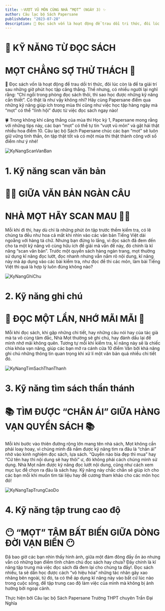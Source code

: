 ```yaml
---
title: ✨VƯỢT VŨ MÔN CÙNG NHÀ “MỌT” (NGÀY 3) ✨
author: Câu lạc bộ Sách Papersane
publishdate: "2023-07-28"
description: 📖 Đọc sách vốn là hoạt động để trau dồi tri thức, đôi lúc còn là để ta giải trí sau những giờ phút học tập căng thẳng. Thế nhưng, có nhiều người lại...
---
```


# 💪 KỸ NĂNG TỪ ĐỌC SÁCH  
# MỌT CHẲNG SỢ THỬ THÁCH 💪

📖 Đọc sách vốn là hoạt động để trau dồi tri thức, đôi lúc còn là để ta giải trí sau những giờ phút học tập căng thẳng. Thế nhưng, có nhiều người lại nghĩ rằng: “Chỉ ngồi trong phòng đọc sách thôi, thì sao học được những kỹ năng cần thiết”. Có thật là như vậy không nhỉ? Hãy cùng Papersane điểm qua những kỹ năng giúp ích trong mùa thi cũng như việc học tập hàng ngày mà “mọt” có thể “lĩnh hội” được từ việc đọc sách ngay nào!

🍀 Trong không khí căng thẳng của mùa thi Học kỳ 1, Papersane mong rằng với những tips này, các bạn “mọt” có thể tự tin “vượt vũ môn” và gặt hái thật nhiều hoa điểm 10. Câu lạc bộ Sách Papersane chúc các bạn “mot” sẽ luôn giữ vững tinh thần, ôn tập thật tốt và có một mùa thi thật thành công với số điểm như ý nhé!

![KyNangScanVanBan](/bookflix/GocNhinMoi/images/VuotVuMonCungNhaMotNgay3/1.jpg)

# 1. Kỹ năng scan văn bản

# 😵‍💫 GIỮA VĂN BẢN NGÀN CÂU  
# NHÀ MỌT HÃY SCAN MAU 😵‍💫

Mỗi khi đi thi, hay dù chỉ là những phút ôn tập trước thềm kiểm tra, có lẽ chúng ta đều như hoa cả mắt khi nhìn vào các văn bản Tiếng Việt dài ngoằng với hàng tá chữ. Nhưng bạn đừng lo lắng, vì đọc sách đã đem đến cho ta một kỹ năng vô cùng hữu ích để giải mã vấn đề này, đó chính là kĩ năng “scan văn bản”. Trước một quyển sách hàng ngàn trang, mọt thường sử dụng kĩ năng đọc lướt, đọc nhanh nhưng vẫn nắm rõ nội dung, kĩ năng này mà áp dụng vào các bài kiểm tra, như đọc đề thi các môn, làm bài Tiếng Việt thì quá là hợp lý luôn đúng không nào?

![KyNangGhiChu](/bookflix/GocNhinMoi/images/VuotVuMonCungNhaMotNgay3/2.jpg)

# 2. Kỹ năng ghi chú

# 💯 ĐỌC MỘT LẦN, NHỚ MÃI MÃI 💯

Mỗi khi đọc sách, khi gặp những chi tiết, hay những câu nói hay của tác giả mà ta vô cùng tâm đắc, Nhà Mọt thường sẽ ghi chú, hay đánh dấu lại để mình nhớ mãi không quên. Tương tự mỗi khi kiểm tra, kĩ năng này sẽ là chiếc chìa khóa vạn năng, giúp các bạn mở ra cánh cửa 10 điểm Văn bởi khả năng ghi chú những thông tin quan trọng khi xử lí một văn bản quá nhiều chi tiết đó.

![KyNangTimSachThanThanh](/bookflix/GocNhinMoi/images/VuotVuMonCungNhaMotNgay3/3.jpg)

# 3. Kỹ năng tìm sách thần thánh

# 📚 TÌM ĐƯỢC “CHÂN ÁI” GIỮA HÀNG VẠN QUYỂN SÁCH 📚

Mỗi khi bước vào thiên đường rộng lớn mang tên nhà sách, Mọt không cần phải loay hoay, vì chúng mình đã nắm được kỹ năng tìm ra đâu là “chân ái” nhờ vào kinh nghiệm đọc sách, lựa sách. “Quyển nào bìa đẹp thì mua” hay “Cứ tên hay thì nội dung sẽ hay thôi” ư, đó không phải cách chúng mình sử dụng. Nhà Mọt nắm được kỹ năng đọc lướt nội dung, cũng như cách xem mục lục để chọn ra đâu là sách hay. Kỹ năng này chắc chắn sẽ giúp ích cho các bạn mỗi khi muốn tìm tài liệu hay đề cương tham khảo cho các môn học đó!

![KyNangTapTrungCaoDo](/bookflix/GocNhinMoi/images/VuotVuMonCungNhaMotNgay3/4.jpg)

# 4. Kỹ năng tập trung cao độ

# 😶 “MỌT” TÂM BẤT BIẾN GIỮA DÒNG ĐỜI VẠN BIẾN 😶

Đã bao giờ các bạn nhìn thấy hình ảnh, giữa một đám đông đầy ồn ào nhưng vẫn có những bạn điềm tĩnh chăm chú đọc sách hay chưa? Đây chính là kĩ năng tập trung mà việc đọc sách đã đem lại cho chúng ta đấy!. Đọc sách nhiều, ta sẽ dần học được cách “vô hiệu hóa” những tác nhân gây xao nhãng bên ngoài, từ đó, ta có thể áp dụng kĩ năng này vào bất cứ lúc nào trong cuộc sống, để tập trung cao độ làm việc của mình mà không bị ảnh hưởng bởi ngoại cảnh.

Thực hiện bởi Câu lạc bộ Sách Papersane Trường THPT chuyên Trần Đại Nghĩa